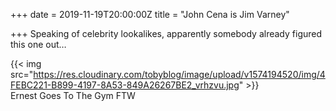 +++
date = 2019-11-19T20:00:00Z
title = "John Cena is Jim Varney"

+++
Speaking of celebrity lookalikes, apparently somebody already figured this one out…

{{< img src="https://res.cloudinary.com/tobyblog/image/upload/v1574194520/img/4FEBC221-B899-4197-8A53-849A26267BE2_vrhzvu.jpg" >}}  
Ernest Goes To The Gym FTW